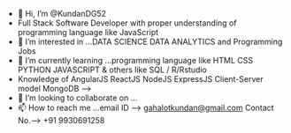 - 👋 Hi, I’m @KundanDG52
- Full Stack Software Developer with proper understanding of programming language like JavaScript 
- 👀 I’m interested in ...DATA SCIENCE DATA ANALYTICS and Programming Jobs
- 🌱 I’m currently learning ...programming language like HTML CSS PYTHON JAVASCRIPT & others like SQL / R/Rstudio
- Knowledge of AngularJS ReactJS NodeJS ExpressJS Client-Server model MongoDB -->
- 💞️ I’m looking to collaborate on ...
- 📫 How to reach me ...email ID --> gahalotkundan@gmail.com Contact No.--> +91 9930691258
<!---
KundanDG52/KundanDG52 is a ✨ special ✨ repository because its `README.md` (this file) appears on your GitHub profile.
You can click the Preview link to take a look at your changes.
--->
